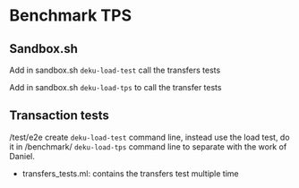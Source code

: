 # Benchmark TPS 

## Sandbox.sh

Add in sandbox.sh `deku-load-test` call the transfers tests

Add in sandbox.sh `deku-load-tps` to call the transfer tests

## Transaction tests

/test/e2e create `deku-load-test` command line, instead use the load test, 
do it in /benchmark/ `deku-load-tps` command line to separate with the work 
of Daniel.

- transfers_tests.ml: contains the transfers test multiple time